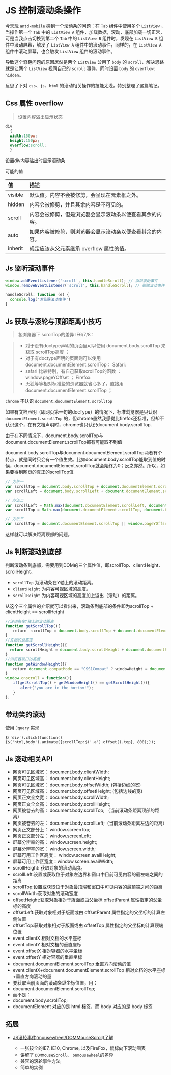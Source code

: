 # JS 控制滚动条操作

今天玩 `antd-mobile` 碰到一个滚动条的问题：在 `Tab` 组件中使用多个 `ListView` ，当操作第一个 `Tab` 中的 `ListView A` 组件，加载数据，滚动，底部加载一切正常，可是当我点击切换到第二个 `Tab` 中的 `ListView B` 组件时，发现在 `ListView B` 组件中滚动屏幕，触发了 `ListView A` 组件中的滚动事件，同样的，在 `ListView A` 组件中滚动屏幕，也会触发 `ListView` 组件的滚动事件。

导致这个奇葩问题的原因居然是两个 `ListView` 公用了 `body` 的 `scroll`，解决思路就是让两个 `ListView` 视同自己的 `scroll` 事件，同时设置 `body` 的 `overflow: hidden`。

反思了下对 `css`、`js`、`html` 的滚动相关操作的技能太浅，特别整理了这篇笔记。

## Css 属性 overflow

> 设置内容溢出显示状态

```css
div
  {
  width:150px;
  height:150px;
  overflow:scroll;
  }
```

设置div内容溢出时显示滚动条

可能的值

值       | 描述
:------ | :---------------------------
visible | 默认值。内容不会被修剪，会呈现在元素框之外。
hidden  | 内容会被修剪，并且其余内容是不可见的。
scroll  | 内容会被修剪，但是浏览器会显示滚动条以便查看其余的内容。
auto    | 如果内容被修剪，则浏览器会显示滚动条以便查看其余的内容。
inherit | 规定应该从父元素继承 overflow 属性的值。

## Js 监听滚动事件

```javascript
window.addEventListener('scroll', this.handleScroll); // 添加滚动事件
window.removeEventListener('scroll', this.handleScroll); // 删除滚动事件

handleScroll: function (e) {
  console.log('浏览器滚动事件')
}
```

## Js 获取与滚轮与顶部距离小技巧

> 各浏览器下 scrollTop的差异 IE6/7/8：

> - 对于没有doctype声明的页面里可以使用 document.body.scrollTop 来获取 scrollTop高度 ；
> - 对于有doctype声明的页面则可以使用 document.documentElement.scrollTop； Safari:
> - safari 比较特别，有自己获取scrollTop的函数 ： window.pageYOffset ； Firefox:
> - 火狐等等相对标准些的浏览器就省心多了，直接用 document.documentElement.scrollTop ；

`chrome` 不认识 `document.documentElement.scrollTop`

如果有文档声明（即网页第一句的docType）的情况下，标准浏览器是只认识 `documentElement.scrollTop` 的，但chrome虽然我感觉比firefox还标准，但却不认识这个，在有文档声明时，chrome也只认识document.body.scrollTop.

由于在不同情况下，document.body.scrollTop与document.documentElement.scrollTop都有可能取不到值

document.body.scrollTop与document.documentElement.scrollTop两者有个特点，就是同时只会有一个值生效。比如document.body.scrollTop能取到值的时候，document.documentElement.scrollTop就会始终为0；反之亦然。所以，如果要得到网页的真正的scrollTop值

```javascript
// 方法一
var scrollTop = document.body.scrollTop + document.documentElement.scrollTop;
var scrollLeft = document.body.scrollLeft + document.documentElement.scrollLeft;

// 方法二
var scrollLeft = Math.max(document.documentElement.scrollLeft, document.body.scrollLeft);
var scrollTop = Math.max(document.documentElement.scrollTop, document.body.scrollTop);

// 方法三
var scrollTop = document.documentElement.scrollTop || window.pageYOffset || document.body.scrollTop || 0;
```

这样就可以解决距离顶部的问题。

## Js 判断滚动到底部

判断滚动条到底部，需要用到DOM的三个属性值，即scrollTop、clientHeight、scrollHeight。

- `scrollTop` 为滚动条在Y轴上的滚动距离。
- `clientHeight` 为内容可视区域的高度。
- `scrollHeight` 为内容可视区域的高度加上溢出（滚动）的距离。

从这个三个属性的介绍就可以看出来，滚动条到底部的条件即为scrollTop + clientHeight == scrollHeight

```javascript
//滚动条在Y轴上的滚动距离
function getScrollTop(){
　　return  scrollTop = document.body.scrollTop + document.documentElement.scrollTop;
}
//文档的总高度
function getScrollHeight(){
  return scrollHeight = document.body.scrollHeight + document.documentElement.scrollHeight;
}
//浏览器视口的高度
function getWindowHeight(){
　　return document.compatMode == "CSS1Compat" ? windowHeight = document.documentElement.clientHeight : windowHeight = document.body.clientHeight;
}
window.onscroll = function(){
　　if(getScrollTop() + getWindowHeight() == getScrollHeight()){
　　　　alert("you are in the bottom!");
　　}
};
```

## 带动笑的滚动

使用 `Jquery` 实现

```
$('div').click(function(){$('html,body').animate({scrollTop:$('.a').offset().top}, 800);});
```

## Js 滚动相关API

- 网页可见区域宽： document.body.clientWidth;
- 网页可见区域高： document.body.clientHeight;
- 网页可见区域宽： document.body.offsetWidth; (包括边线的宽)
- 网页可见区域高： document.body.offsetHeight; (包括边线的宽)
- 网页正文全文宽： document.body.scrollWidth;
- 网页正文全文高： document.body.scrollHeight;
- 网页被卷去的高： document.body.scrollTop; （当前滚动条距离顶部的距离）
- 网页被卷去的左： document.body.scrollLeft;（当前滚动条距离左边的距离）
- 网页正文部分上： window.screenTop;
- 网页正文部分左： window.screenLeft;
- 屏幕分辨率的高： window.screen.height;
- 屏幕分辨率的宽： window.screen.width;
- 屏幕可用工作区高度： window.screen.availHeight;
- 屏幕可用工作区宽度：window.screen.availWidth;
- scrollHeight: 获取对象的滚动高度。
- scrollLeft:设置或获取位于对象左边界和窗口中目前可见内容的最左端之间的距离
- scrollTop:设置或获取位于对象最顶端和窗口中可见内容的最顶端之间的距离
- scrollWidth:获取对象的滚动宽度
- offsetHeight:获取对象相对于版面或由父坐标 offsetParent 属性指定的父坐标的高度
- offsetLeft:获取对象相对于版面或由 offsetParent 属性指定的父坐标的计算左侧位置
- offsetTop:获取对象相对于版面或由 offsetTop 属性指定的父坐标的计算顶端位置
- event.clientX 相对文档的水平座标
- event.clientY 相对文档的垂直座标
- event.offsetX 相对容器的水平坐标
- event.offsetY 相对容器的垂直坐标
- document.documentElement.scrollTop 垂直方向滚动的值
- event.clientX+document.documentElement.scrollTop 相对文档的水平座标+垂直方向滚动的量
- 要获取当前页面的滚动条纵坐标位置，用：
- document.documentElement.scrollTop;
- 而不是：
- document.body.scrollTop;
- documentElement 对应的是 html 标签，而 body 对应的是 body 标签

## 拓展

- [JS滚轮事件(mousewheel/DOMMouseScroll)了解](http://www.zhangxinxu.com/wordpress/2013/04/js-mousewheel-dommousescroll-event/)

  - 一张较全的IE7, IE10, Chrome, 以及FireFox，鼠标向下滚动图表
  - 讲解了 `DOMMouseScroll`、 `onmousewheel`的差异
  - 兼容的滚轮事件方法
  - 简单的实例

